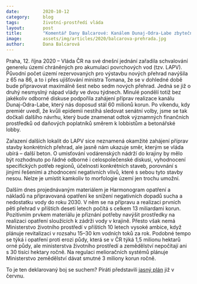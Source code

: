 ```yaml
---
date:         2020-10-12
category:     blog
tags:         životní-prostředí vláda
layout:       post
title:        "Komentář Dany Balcarové: Kanálem Dunaj-Odra-Labe zbytečné utrácení vlády nekončí, chystá dvacet dosud neplánovaných přehrad"
image:        assets/img/articles/2020/balcarova-prehrada.jpg
author:       Dana Balcarová
---
```




Praha, 12. října 2020 – Vláda ČR na své dnešní jednání zařadila schvalování generelu území chráněných pro akumulaci povrchových vod (tzv. LAPV). Původní počet území rezervovaných pro výstavbu nových přehrad navýšila z 65 na 86, a to i přes ujišťování ministra Tomana, že se v dohledné době bude připravovat maximálně šest nebo sedm nových přehrad. Jedná se již o druhý nesmyslný nápad vlády ve dvou týdnech. Minulé pondělí totiž bez jakékoliv odborné diskuse podpořila zahájení příprav realizace kanálu Dunaj-Odra-Labe, který nás doposud stál 60 milionů korun. Po víkendu, kdy premiér uvedl, že kvůli epidemii nestíhá sledovat senátní volby, jsme se tak dočkali dalšího návrhu, který bude znamenat odtok významných finančních prostředků od daňových poplatníků směrem k lobbistům a betonářské lobby. 

Zařazení dalších lokalit do LAPV sice neznamená okamžité zahájení příprav stavby konkrétních přehrad, ale jasně nám ukazuje směr, kterým se vláda ubírá – další beton. O umisťování vodárenských nádrží do krajiny by mělo být rozhodnuto po řádné odborné i celospolečenské diskusi, vyhodnocení specifických potřeb regionů, účelnosti konkrétních staveb, porovnání s jinými řešeními a zhodnocení negativních vlivů, které s sebou tyto stavby nesou. Nelze je umístit kamkoliv to morfologie území jen trochu umožní.

Dalším dnes projednávaným materiálem je Harmonogram opatření a nákladů na připravovaná opatření ke snížení negativních dopadů sucha a nedostatku vody do roku 2030. V něm se na přípravu a realizaci prvních pěti přehrad v příštích deseti letech počítá s celkem 13 miliardami korun. Pozitivním prvkem materiálu je přiznání potřeby navýšit prostředky na realizaci opatření sloužících k zádrži vody v krajině. Přesto však nemá Ministerstvo životního prostředí v příštích 10 letech vysoké ambice, když plánuje revitalizaci v rozsahu 15–30 km vodních toků za rok. Podobné tempo se týká i opatření proti erozi půdy, která se v ČR týká 1,5 milionu hektarů orné půdy, ale ministerstva životního prostředí a zemědělství nepočítají ani s 30 tisíci hektary ročně. Na regulaci melioračních systémů plánuje Ministerstvo zemědělství dávat smutné 3 miliony korun ročně.

To je ten deklarovaný boj se suchem? Piráti představili [jasný plán](https://voda.pirati.cz/) již v červnu.

